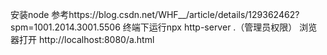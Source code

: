 安装node 参考https://blog.csdn.net/WHF__/article/details/129362462?spm=1001.2014.3001.5506
终端下运行npx http-server .（管理员权限）
浏览器打开 http://localhost:8080/a.html